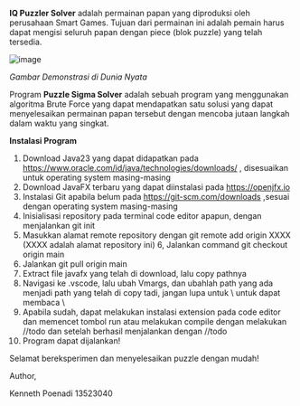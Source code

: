 **IQ Puzzler Solver**
 adalah permainan papan yang diproduksi oleh perusahaan Smart Games. Tujuan dari permainan ini adalah pemain harus dapat mengisi seluruh papan dengan piece (blok puzzle) yang telah tersedia.
 
 ![image](https://github.com/user-attachments/assets/39d704d1-f114-4066-a6a3-e26c49225969)



*Gambar Demonstrasi di Dunia Nyata*


Program **Puzzle Sigma Solver** adalah sebuah program yang menggunakan algoritma Brute Force yang dapat mendapatkan satu solusi yang dapat menyelesaikan permainan papan tersebut dengan mencoba jutaan langkah dalam waktu yang singkat.

**Instalasi Program**

1. Download Java23 yang dapat didapatkan pada https://www.oracle.com/id/java/technologies/downloads/ , disesuaikan untuk operating system masing-masing
2. Download JavaFX terbaru yang dapat diinstalasi pada https://openjfx.io
3. Instalasi Git apabila belum pada https://git-scm.com/downloads ,sesuai dengan operating system masing-masing
4. Inisialisasi repository pada terminal code editor apapun, dengan menjalankan git init
5. Masukkan alamat remote repository dengan git remote add origin XXXX (XXXX adalah alamat repository ini)
6, Jalankan command git checkout origin main
7. Jalankan git pull origin main
8. Extract file javafx yang telah di download, lalu copy pathnya
9. Navigasi ke .vscode, lalu ubah Vmargs, dan ubahlah path yang ada menjadi path yang telah di copy tadi, jangan lupa untuk \\ untuk dapat membaca \
10. Apabila sudah, dapat melakukan instalasi extension pada code editor dan memencet tombol run atau melakukan compile dengan melakukan //todo dan setelah berhasil menjalankan dengan //todo
11. Program dapat dijalankan!

Selamat bereksperimen dan menyelesaikan puzzle dengan mudah!

Author,

Kenneth Poenadi 
13523040

